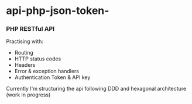 # api-php-json-token-
<h3>PHP RESTful API</h3>

<p>Practising with:</p>
<ul>
  <li>Routing</li>
  <li>HTTP status codes</li>
  <li>Headers</li>
  <li>Error & exception handlers</li>
  <li>Authentication Token & API key</li>  
</ul>

<p>Currently I'm structuring the api following DDD and hexagonal architecture (work in progress)</p>

